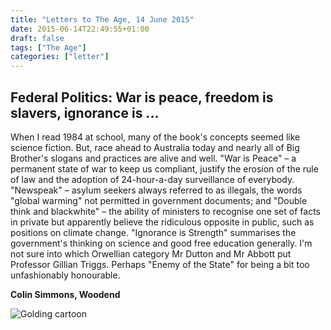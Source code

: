 ```yaml
---
title: "Letters to The Age, 14 June 2015"
date: 2015-06-14T22:49:55+01:00
draft: false
tags: ["The Age"]
categories: ["letter"]
---
```


## Federal Politics: War is peace, freedom is slavers, ignorance is ... 

When I read 1984 at school, many of the book's concepts seemed like science
fiction. But, race ahead to Australia today and nearly all of Big Brother's
slogans and practices are alive and well. "War is Peace" – a permanent state of
war to keep us compliant, justify the erosion of the rule of law and the
adoption of 24-hour-a-day surveillance of everybody. "Newspeak" – asylum
seekers always referred to as illegals, the words "global warming" not
permitted in government documents; and "Double think and blackwhite" – the
ability of ministers to recognise one set of facts in private but apparently
believe the ridiculous opposite in public, such as positions on climate change.
"Ignorance is Strength" summarises the government's thinking on science and
good free education generally. I'm not sure into which Orwellian category Mr
Dutton and Mr Abbott put Professor Gillian Triggs. Perhaps "Enemy of the State"
for being a bit too unfashionably honourable. 

**Colin Simmons, Woodend**

![Golding cartoon](/20150613-theage-golding-smokinjoe.jpg)
